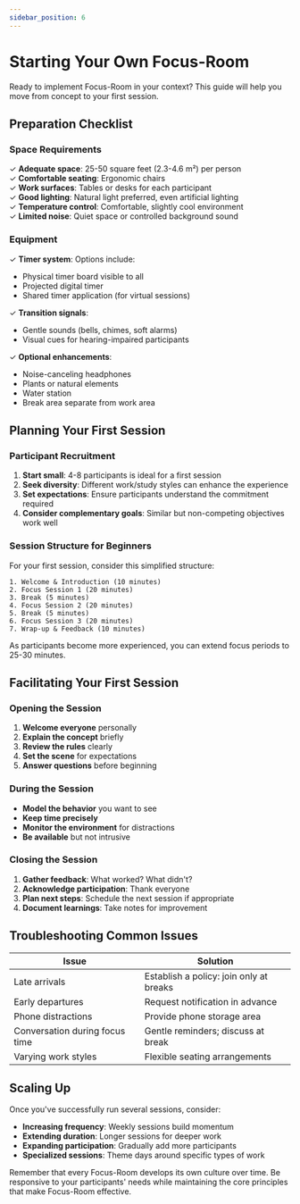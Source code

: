 ```yaml
---
sidebar_position: 6
---
```


# Starting Your Own Focus-Room

Ready to implement Focus-Room in your context? This guide will help you move from concept to your first session.

## Preparation Checklist

### Space Requirements

✓ **Adequate space**: 25-50 square feet (2.3-4.6 m²) per person  
✓ **Comfortable seating**: Ergonomic chairs  
✓ **Work surfaces**: Tables or desks for each participant  
✓ **Good lighting**: Natural light preferred, even artificial lighting  
✓ **Temperature control**: Comfortable, slightly cool environment  
✓ **Limited noise**: Quiet space or controlled background sound  

### Equipment

✓ **Timer system**: Options include:
  - Physical timer board visible to all
  - Projected digital timer
  - Shared timer application (for virtual sessions)
  
✓ **Transition signals**:
  - Gentle sounds (bells, chimes, soft alarms)
  - Visual cues for hearing-impaired participants
  
✓ **Optional enhancements**:
  - Noise-canceling headphones
  - Plants or natural elements
  - Water station
  - Break area separate from work area

## Planning Your First Session

### Participant Recruitment

1. **Start small**: 4-8 participants is ideal for a first session
2. **Seek diversity**: Different work/study styles can enhance the experience
3. **Set expectations**: Ensure participants understand the commitment required
4. **Consider complementary goals**: Similar but non-competing objectives work well

### Session Structure for Beginners

For your first session, consider this simplified structure:

```
1. Welcome & Introduction (10 minutes)
2. Focus Session 1 (20 minutes)
3. Break (5 minutes)
4. Focus Session 2 (20 minutes)
5. Break (5 minutes)
6. Focus Session 3 (20 minutes)
7. Wrap-up & Feedback (10 minutes)
```

As participants become more experienced, you can extend focus periods to 25-30 minutes.

## Facilitating Your First Session

### Opening the Session

1. **Welcome everyone** personally
2. **Explain the concept** briefly
3. **Review the rules** clearly
4. **Set the scene** for expectations
5. **Answer questions** before beginning

### During the Session

- **Model the behavior** you want to see
- **Keep time precisely**
- **Monitor the environment** for distractions
- **Be available** but not intrusive

### Closing the Session

1. **Gather feedback**: What worked? What didn't?
2. **Acknowledge participation**: Thank everyone
3. **Plan next steps**: Schedule the next session if appropriate
4. **Document learnings**: Take notes for improvement

## Troubleshooting Common Issues

| Issue | Solution |
|-------|----------|
| Late arrivals | Establish a policy: join only at breaks |
| Early departures | Request notification in advance |
| Phone distractions | Provide phone storage area |
| Conversation during focus time | Gentle reminders; discuss at break |
| Varying work styles | Flexible seating arrangements |

## Scaling Up

Once you've successfully run several sessions, consider:
- **Increasing frequency**: Weekly sessions build momentum
- **Extending duration**: Longer sessions for deeper work
- **Expanding participation**: Gradually add more participants
- **Specialized sessions**: Theme days around specific types of work

Remember that every Focus-Room develops its own culture over time. Be responsive to your participants' needs while maintaining the core principles that make Focus-Room effective.
